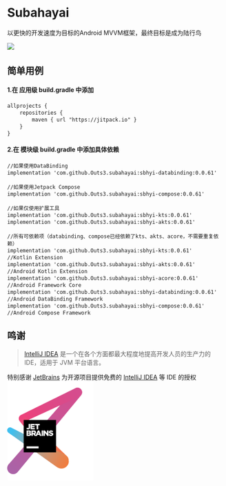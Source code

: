 # Subahayai

以更快的开发速度为目标的Android MVVM框架，最终目标是成为陆行鸟  
  
[![](https://jitpack.io/v/Outs3/subahayai.svg)](https://jitpack.io/#Outs3/subahayai)  
  
## 简单用例
#### 1.在 应用级 build.gradle 中添加
```
allprojects {  
    repositories {  
        maven { url "https://jitpack.io" }  
    }  
}
```

   
#### 2.在 模块级 build.gradle 中添加具体依赖
```
//如果使用DataBinding  
implementation 'com.github.Outs3.subahayai:sbhyi-databinding:0.0.61'
  
//如果使用Jetpack Compose  
implementation 'com.github.Outs3.subahayai:sbhyi-compose:0.0.61'
  
//如果仅使用扩展工具  
implementation 'com.github.Outs3.subahayai:sbhyi-kts:0.0.61'
implementation 'com.github.Outs3.subahayai:sbhyi-akts:0.0.61'
  
//所有可依赖项（databinding、compose已经依赖了kts、akts、acore，不需要重复依赖）  
implementation 'com.github.Outs3.subahayai:sbhyi-kts:0.0.61'			//Kotlin Extension
implementation 'com.github.Outs3.subahayai:sbhyi-akts:0.0.61'			//Android Kotlin Extension
implementation 'com.github.Outs3.subahayai:sbhyi-acore:0.0.61'			//Android Framework Core
implementation 'com.github.Outs3.subahayai:sbhyi-databinding:0.0.61'		//Android DataBinding Framework
implementation 'com.github.Outs3.subahayai:sbhyi-compose:0.0.61'			//Android Compose Framework
```

## 鸣谢

> [IntelliJ IDEA](https://zh.wikipedia.org/zh-hans/IntelliJ_IDEA) 是一个在各个方面都最大程度地提高开发人员的生产力的 IDE，适用于 JVM 平台语言。

特别感谢 [JetBrains](https://www.jetbrains.com/?from=Subahayai)
为开源项目提供免费的 [IntelliJ IDEA](https://www.jetbrains.com/idea/?from=Subahayai) 等 IDE 的授权  
[<img src=".github/jetbrains-variant-3.png" width="200"/>](https://www.jetbrains.com/?from=Subahayai)